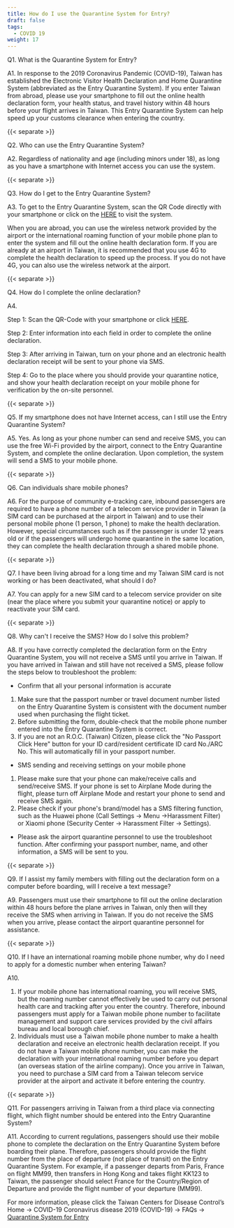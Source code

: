 ```yaml
---
title: How do I use the Quarantine System for Entry?
draft: false
tags:
  - COVID 19
weight: 17
---
```

Q1. What is the Quarantine System for Entry?

A1. In response to the 2019 Coronavirus Pandemic (COVID-19), Taiwan has established the Electronic Visitor Health Declaration and Home Quarantine System (abbreviated as the Entry Quarantine System). If you enter Taiwan from abroad, please use your smartphone to fill out the online health declaration form, your health status, and travel history within 48 hours before your flight arrives in Taiwan. This Entry Quarantine System can help speed up your customs clearance when entering the country.

{{< separate >}}

Q2. Who can use the Entry Quarantine System?

A2. Regardless of nationality and age (including minors under 18), as long as you have a smartphone with Internet access you can use the system. 

{{< separate >}}

Q3. How do I get to the Entry Quarantine System?

A3. To get to the Entry Quarantine System, scan the QR Code directly with your smartphone or click on the [HERE](https://hdhq.mohw.gov.tw/Default1?openExternalBrowser=1 " to Entry Quarantine System") to visit the system. 

When you are abroad, you can use the wireless network provided by the airport or the international roaming function of your mobile phone plan to enter the system and fill out the online health declaration form. If you are already at an airport in Taiwan, it is recommended that you use 4G to complete the health declaration to speed up the process. If you do not have 4G, you can also use the wireless network at the airport.

{{< separate >}}

Q4. How do I complete the online declaration?

A4.

Step 1: Scan the QR-Code with your smartphone or click [HERE](https://hdhq.mohw.gov.tw/ " to Entry Quarantine System").

Step 2: Enter information into each field in order to complete the online declaration.

Step 3: After arriving in Taiwan, turn on your phone and an electronic health declaration receipt will be sent to your phone via SMS.

Step 4: Go to the place where you should provide your quarantine notice, and show your health declaration receipt on your mobile phone for verification by the on-site personnel.

{{< separate >}}

Q5. If my smartphone does not have Internet access, can I still use the Entry Quarantine System?

A5. Yes. As long as your phone number can send and receive SMS, you can use the free Wi-Fi provided by the airport, connect to the Entry Quarantine System, and complete the online declaration. Upon completion, the system will send a SMS to your mobile phone.

{{< separate >}}

Q6. Can individuals share mobile phones?

A6. For the purpose of community e-tracking care, inbound passengers are required to have a phone number of a telecom service provider in Taiwan (a SIM card can be purchased at the airport in Taiwan) and to use their personal mobile phone (1 person, 1 phone) to make the health declaration. However, special circumstances such as if the passenger is under 12 years old or if the passengers will undergo home quarantine in the same location, they can complete the health declaration through a shared mobile phone.

{{< separate >}}

Q7. I have been living abroad for a long time and my Taiwan SIM card is not working or has been deactivated, what should I do?

A7. You can apply for a new SIM card to a telecom service provider on site (near the place where you submit your quarantine notice) or apply to reactivate your SIM card.

{{< separate >}}

Q8. Why can't I receive the SMS? How do I solve this problem?

A8. If you have correctly completed the declaration form on the Entry Quarantine System, you will not receive a SMS until you arrive in Taiwan. If you have arrived in Taiwan and still have not received a SMS, please follow the steps below to troubleshoot the problem:

* Confirm that all your personal information is accurate

1. Make sure that the passport number or travel document number listed on the Entry Quarantine System is consistent with the document number used when purchasing the flight ticket.
2. Before submitting the form, double-check that the mobile phone number entered into the Entry Quarantine System is correct.
3. If you are not an R.O.C. (Taiwan) Citizen, please click the "No Passport Click Here" button for your ID card/resident certificate ID card No./ARC No. This will automatically fill in your passport number.

* SMS sending and receiving settings on your mobile phone

1. Please make sure that your phone can make/receive calls and send/receive SMS. If your phone is set to Airplane Mode during the flight, please turn off Airplane Mode and restart your phone to send and receive SMS again.
2. Please check if your phone's brand/model has a SMS filtering function, such as the Huawei phone (Call Settings → Menu →Harassment Filter) or Xiaomi phone (Security Center → Harassment Filter → Settings).

* Please ask the airport quarantine personnel to use the troubleshoot function. After confirming your passport number, name, and other information, a SMS will be sent to you.

{{< separate >}}

Q9. If I assist my family members with filling out the declaration form on a computer before boarding, will I receive a text message?

A9. Passengers must use their smartphone to fill out the online declaration within 48 hours before the plane arrives in Taiwan, only then will they receive the SMS when arriving in Taiwan. If you do not receive the SMS when you arrive, please contact the airport quarantine personnel for assistance.

{{< separate >}}

Q10. If I have an international roaming mobile phone number, why do I need to apply for a domestic number when entering Taiwan?

A10.

1. If your mobile phone has international roaming, you will receive SMS, but the roaming number cannot effectively be used to carry out personal health care and tracking after you enter the country. Therefore, inbound passengers must apply for a Taiwan mobile phone number to facilitate management and support care services provided by the civil affairs bureau and local borough chief.
2. Individuals must use a Taiwan mobile phone number to make a health declaration and receive an electronic health declaration receipt. If you do not have a Taiwan mobile phone number, you can make the declaration with your international roaming number before you depart (an overseas station of the airline company). Once you arrive in Taiwan, you need to purchase a SIM card from a Taiwan telecom service provider at the airport and activate it before entering the country.

{{< separate >}}

Q11. For passengers arriving in Taiwan from a third place via connecting flight, which flight number should be entered into the Entry Quarantine System?

A11. According to current regulations, passengers should use their mobile phone to complete the declaration on the Entry Quarantine System before boarding their plane. Therefore, passengers should provide the flight number from the place of departure (not place of transit) on the Entry Quarantine System. For example, if a passenger departs from Paris, France on flight MM99, then transfers in Hong Kong and takes flight KK123 to Taiwan, the passenger should select France for the Country/Region of Departure and provide the flight number of your departure (MM99).

For more information, please click the Taiwan Centers for Disease Control’s Home → COVID-19 Coronavirus disease 2019 (COVID-19) → FAQs → [Quarantine System for Entry](https://www.cdc.gov.tw/En/Category/QAPage/SbkmnM5v0OwdDMjJ2tI_xw " to Entry Quarantine System FAQ")